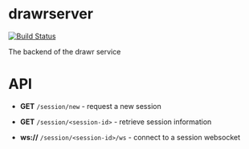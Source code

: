 # drawrserver

[![Build Status](https://jenkins.etsag.de/buildStatus/icon?job=drawr-core-server-linux)](https://jenkins.etsag.de/job/drawr-core-server-linux/)

The backend of the drawr service

# API

* **GET** `/session/new` - request a new session

* **GET** `/session/<session-id>` - retrieve session information  

* **ws://** `/session/<session-id>/ws` - connect to a session websocket
